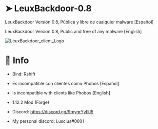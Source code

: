 # ➤ LeuxBackdoor-0.8
LeuxBackdoor Versión 0.8, Pública y libre de cualquier malware [Español]

LeuxBackdoor Version 0.8, Public and free of any malware [English] 

![LeuxBackdoor_client_Logo](https://user-images.githubusercontent.com/77015692/138322621-423123c9-3c26-4ba2-a332-9733c8357a94.png)

# 🚩 Info

- Bind: Rshift
- Es incompatible con clientes como Phobos [Español]
- Is incompatible with clients like Phobos [English]

- 1.12.2 Mod (Forge) 

- Discord: https://discord.gg/9mygrYyPJ5

- My personal discord: Luscius#0001

